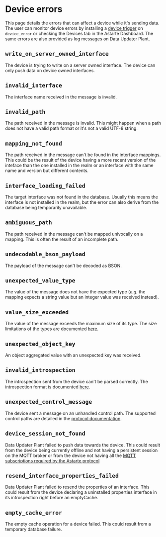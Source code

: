 # Device errors

This page details the errors that can affect a device while it's sending data. The user can monitor
device errors by installing a [device trigger](060-triggers.html#device-triggers) on `device_error`
or checking the Devices tab in the Astarte Dashboard. The same errors are also provided as log
messages on Data Updater Plant.

## `write_on_server_owned_interface`

The device is trying to write on a server owned interface. The device can only push data on device
owned interfaces.

## `invalid_interface`

The interface name received in the message is invalid.

## `invalid_path`

The path received in the message is invalid. This might happen when a path does not have a valid
path format or it's not a valid UTF-8 string.

## `mapping_not_found`

The path received in the message can't be found in the interface mappings. This could be the result
of the device having a more recent version of the inteface than the one installed in the realm or an
interface with the same name and version but different contents.

## `interface_loading_failed`

The target interface was not found in the database. Usually this means the interface is not
installed in the realm, but the error can also derive from the database being temporarily
unavailable.

## `ambiguous_path`

The path received in the message can't be mapped univocally on a mapping. This is often the result
of an incomplete path.

## `undecodable_bson_payload`

The payload of the message can't be decoded as BSON.

## `unexpected_value_type`

The value of the message does not have the expected type (_e.g._ the mapping expects a string value
but an integer value was received instead).

## `value_size_exceeded`

The value of the message exceeds the maximum size of its type. The size limitations of the types are
documented [here](030-interface.html#supported-data-types).

## `unexpected_object_key`

An object aggregated value with an unexpected key was received.

## `invalid_introspection`

The introspection sent from the device can't be parsed correctly. The introspection format is
documented [here](080-mqtt-v1-protocol.html#introspection).

## `unexpected_control_message`

The device sent a message on an unhandled control path. The supported control paths are detailed in
the [protocol documentation](080-mqtt-v1-protocol.html#introspection).

## `device_session_not_found`

Data Updater Plant failed to push data towards the device. This could result from the device being
currently offline and not having a persistent session on the MQTT broker or from the device not
having all the [MQTT subscriptions required by the Astarte
protocol](https://docs.astarte-platform.org/astarte/1.0/080-mqtt-v1-protocol.html#mqtt-topics-overview)

## `resend_interface_properties_failed`

Data Updater Plant failed to resend the properties of an interface. This could result from the
device declaring a uninstalled properties interface in its introspection right before an emptyCache.

## `empty_cache_error`

The empty cache operation for a device failed. This could result from a temporary database failure.
